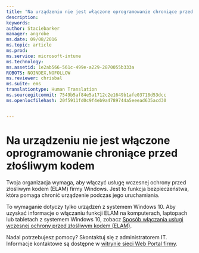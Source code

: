 ```yaml
---
title: "Na urządzeniu nie jest włączone oprogramowanie chroniące przed złośliwym kodem | Microsoft Intune"
description: 
keywords: 
author: Staciebarker
manager: angrobe
ms.date: 09/08/2016
ms.topic: article
ms.prod: 
ms.service: microsoft-intune
ms.technology: 
ms.assetid: 1e2ab566-561c-499e-a229-2870055b333a
ROBOTS: NOINDEX,NOFOLLOW
ms.reviewer: chrisbal
ms.suite: ems
translationtype: Human Translation
ms.sourcegitcommit: 7549b5af84e5a1712c2e1649b1afe03718d53dcc
ms.openlocfilehash: 20f5911fd0c9f4eb9a4789744a5eeead635acd30


---
```



# Na urządzeniu nie jest włączone oprogramowanie chroniące przed złośliwym kodem

Twoja organizacja wymaga, aby włączyć usługę wczesnej ochrony przed złośliwym kodem (ELAM) firmy Windows. Jest to funkcja bezpieczeństwa, która pomaga chronić urządzenie podczas jego uruchamiania.

To wymaganie dotyczy tylko urządzeń z systemem Windows 10. Aby uzyskać informacje o włączaniu funkcji ELAM na komputerach, laptopach lub tabletach z systemem Windows 10, zobacz [Sposób włączania usługi wczesnej ochrony przed złośliwym kodem (ELAM)](https://gallery.technet.microsoft.com/How-to-turn-on-Early-84552ec5).

Nadal potrzebujesz pomocy? Skontaktuj się z administratorem IT. Informacje kontaktowe są dostępne w [witrynie sieci Web Portal firmy](http://portal.manage.microsoft.com).





<!--HONumber=Sep16_HO2-->


